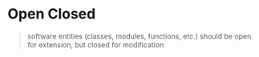 # Open Closed
> software entities (classes, modules, functions, etc.) should be open for extension, but closed for modification